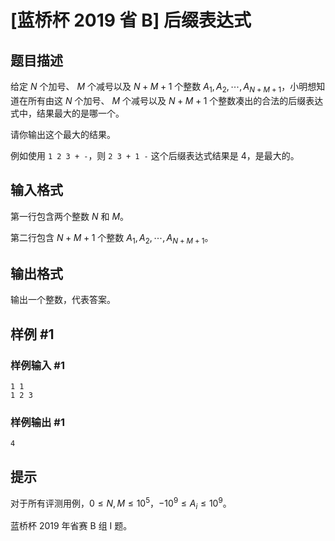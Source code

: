 # [蓝桥杯 2019 省 B] 后缀表达式

## 题目描述

给定 $N$ 个加号、 $M$ 个减号以及 $N+M+1$ 个整数 $A_1,A_2,\cdots,A_{N+M+1}$，小明想知道在所有由这 $N$ 个加号、 $M$ 个减号以及 $N+M+1$ 个整数凑出的合法的后缀表达式中，结果最大的是哪一个。

请你输出这个最大的结果。

例如使用 `1 2 3 + -`，则 `2 3 + 1 -` 这个后缀表达式结果是 $4$，是最大的。

## 输入格式

第一行包含两个整数 $N$ 和 $M$。

第二行包含 $N+M+1$ 个整数 $A_1,A_2,\cdots,A_{N+M+1}$。

## 输出格式

输出一个整数，代表答案。

## 样例 #1

### 样例输入 #1
```
1 1
1 2 3
```

### 样例输出 #1

```
4
```

## 提示

对于所有评测用例，$0 \le N,M \le 10^5$，$-10^9 \le A_i \le 10^9$。

蓝桥杯 2019 年省赛 B 组 I 题。
